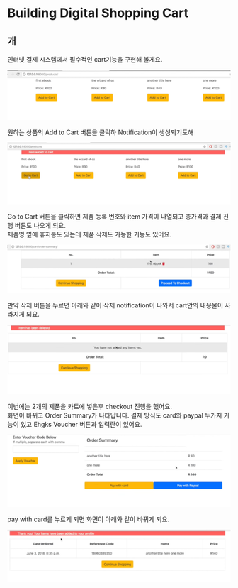 # Building Digital Shopping Cart

## 개

인터넷 결제 시스템에서 필수적인 cart기능을 구현해 볼게요.

![](../../../.gitbook/assets/image%20%28386%29.png)

원하는 상품의 Add to Cart 버튼을 클릭하 Notification이 생성되기도해

![](../../../.gitbook/assets/image%20%28403%29.png)

Go to Cart 버튼을 클릭하면 제품 등록 번호와 item 가격이 나열되고 총가격과 결제 진행 버튼도 나오게 되요.   
제품명 옆에 휴지통도 있는데 제품 삭제도 가능한 기능도 있어요. 

![](../../../.gitbook/assets/image%20%28377%29.png)

만약 삭제 버튼을 누르면 아래와 같이 삭제 notification이 나와서 cart안의 내용물이 사라지게 되요. 

![](../../../.gitbook/assets/image%20%28400%29.png)



이번에는 2개의 제품을 카트에 넣은후 checkout 진행을 했어요.  
화면이 바뀌고 Order Summary가 나타납니다. 결제 방식도 card와 paypal 두가지 기능이 있고 Ehgks Voucher 버튼과 입력란이 있어요.

![](../../../.gitbook/assets/image%20%28407%29.png)



pay with card를 누르게 되면 화면이 아래와 같이 바뀌게 되요.

![](../../../.gitbook/assets/image%20%28387%29.png)



